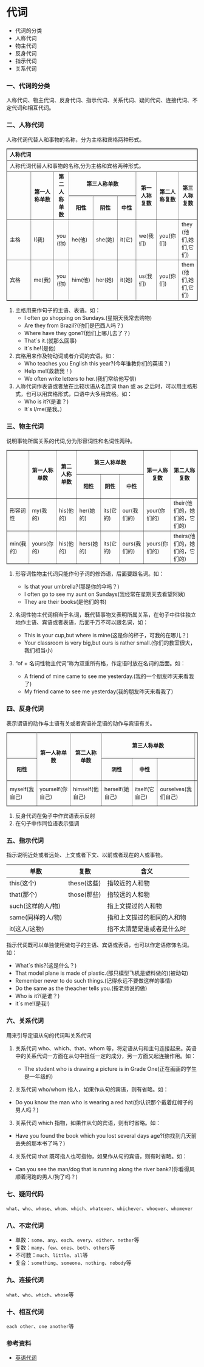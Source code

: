 # 代词

- 代词的分类
- 人称代词
- 物主代词
- 反身代词
- 指示代词
- 关系代词

### 一、代词的分类

人称代词、物主代词、反身代词、指示代词、关系代词、疑问代词、连接代词、不定代词和相互代词。

### 二、人称代词

人称代词代替人和事物的名称，分为主格和宾格两种形式。

<table border="1" cellpadding="0px" cellspacing="0px" style="width:100%;  font-size:14px;">
	<tbody>
		<tr style=" font-weight:bold;">
			<td colspan="9" height="30px">
				人称代词</td>
		</tr>
		<tr>
			<td colspan="9" height="30px">
				人称代词代替人和事物的名称,分为主格和宾格两种形式。</td>
		</tr>
		<tr style=" font-weight:bold; text-align:center; ">
			<td height="30px" rowspan="2" width="18%">
				&nbsp;</td>
			<td rowspan="2">
				第一人称单数</td>
			<td rowspan="2">
				第二人称单数</td>
			<td colspan="3">
				第三人称单数</td>
			<td rowspan="2">
				第一人称复数</td>
			<td rowspan="2">
				第二人称复数</td>
			<td rowspan="2">
				第三人称复数</td>
		</tr>
		<tr style=" font-weight:bold; text-align:center; ">
			<td width="10%">
				阳性</td>
			<td width="10%">
				阴性</td>
			<td width="10%">
				中性</td>
		</tr>
		<tr style="line-height:20px;">
			<td height="30px" width="18%">
				主格</td>
			<td>
				I(我)</td>
			<td>
				you (你)</td>
			<td>
				he(他)</td>
			<td>
				she(她)</td>
			<td>
				it(它)</td>
			<td>
				we(我们)</td>
			<td>
				you(你们)</td>
			<td>
				they (他们,她们,它们)</td>
		</tr>
		<tr style="line-height:20px;">
			<td height="30px" width="18%">
				宾格</td>
			<td>
				me(我)</td>
			<td>
				you (你)</td>
			<td>
				him(他)</td>
			<td>
				her(她)</td>
			<td>
				it(她)</td>
			<td>
				us(我们)</td>
			<td>
				you(你们)</td>
			<td>
				them (他们,她们,它们)</td>
		</tr>
	</tbody>
</table>

1. 主格用来作句子的主语、表语。如：
   - I often go shopping on Sundays.(星期天我常去购物)
   - Are they from Brazil?(他们是巴西人吗？)
   - Where have they gone?(他们上哪儿去了？)
   - That`s it.(就那么回事)
   - it`s he!(是他)
2. 宾格用来作及物动词或者介词的宾语。如：
   - Who teaches you English this year?(今年谁教你们的英语？)
   - Help me!(救救我！)
   - We often write letters to her.(我们常给他写信)
3. 人称代词作表语或者放在比较状语从名连词 than 或 as 之后时，可以用主格形式，也可以用宾格形式，口语中大多用宾格。如：
   - Who is it?(是谁？)
   - It`s I/me(是我。)

### 三、物主代词

说明事物所属关系的代词,分为形容词性和名词性两种。

<table border="1" cellpadding="0px" cellspacing="0px" style="width:100%;  font-size:14px;">
	<tbody>
    <tr style=" font-weight:bold; text-align:center;">
			<td height="30px" rowspan="2" width="18%">
				&nbsp;</td>
			<td rowspan="2">
				第一人称单数</td>
			<td rowspan="2">
				第二人称单数</td>
			<td colspan="3">
				第三人称单数</td>
			<td rowspan="2">
				第一人称复数</td>
			<td rowspan="2">
				第二人称复数</td>
			<td rowspan="2">
				第三人称复数</td>
		</tr>
        <tr style=" font-weight:bold; text-align:center; ">
			<td width="10%">
				阳性</td>
			<td width="10%">
				阴性</td>
			<td width="10%">
				中性</td>
		</tr>
        <tr style="line-height:20px;">
            <td>
            形容词性
            </td>
            <td>
            my(我的)
            </td>
            <td>
            his(他的)
            </td>
            <td>
            her(她的)
            </td>
            <td>
            its(它的)
            </td>
            <td>
            our(我们的)
            </td>
            <td>
            your(你们的)
            </td>
            <td>
            their(他们的，她们的，它们的)
            </td>
        </tr>
        <tr>
            <td>
            min(我的)
            </td>
            <td>
            yours(你的)
            </td>
            <td>
            his(他的)
            </td>
            <td>
            hers(她的)
            </td>
            <td>
            its(它的)
            </td>
            <td>
            ours(我们的)
            </td>
            <td>
            yours(你们的)
            </td>
            <td>
            theirs(他们的，她们的，它们的)
            </td>
        </tr>
    </tbody>
</table>

1. 形容词性物主代词只能作句子词的修饰语，后面要跟名词。如：
   - Is that your umbrella?(那是你的伞吗？)
   - I often go to see my aunt on Sundays(我经常在星期天去看望阿姨)
   - They are their books(是他们的书)
2. 名词性物主代词相当于名词，既代替事物又表明所属关系，在句子中往往独立地作主语、宾语或者表语，后面千万不可以跟名词，如：

   - This is your cup,but where is mine(这是你的杯子，可我的在哪儿？)
   - Your classroom is very big,but ours is rather small.(你们的教室很大，我们相当小)

3. “of + 名词性物主代词”称为双重所有格，作定语时放在名词的后面。如：

   - A friend of mine came to see me yesterday.(我的一个朋友昨天来看我了)
   - My friend came to see me yesterday(我的朋友昨天来看我了)

### 四、反身代词

表示谓语的动作与主语有关或者宾语补足语的动作与宾语有关。

<table border="1" cellpadding="0px" cellspacing="0px" style="width:100%;  font-size:14px;">
	<tbody>
    <tr style=" font-weight:bold; text-align:center;">
			<td height="30px" rowspan="2" width="18%">
            </td>
    </tr>
    <tr style=" font-weight:bold; text-align:center; ">
			<td height="30px" rowspan="2">
				第一人称单数</td>
			<td rowspan="2">
				第二人称单数</td>
			<td colspan="3">
				第三人称单数</td>
			<td rowspan="2">
				第一人称复数</td>
			<td rowspan="2">
				第二人称复数</td>
			<td rowspan="2">
				第三人称复数</td>
		</tr>
        <tr style="font-weight:bold; text-align:center;">
			<td width="10%">
				阳性</td>
			<td width="10%">
				阴性</td>
			<td width="10%">
				中性</td>
		</tr>
        <tr style="line-height:20px;">
            <td>myself(我自己)</td>
            <td>yourself(你自己)</td>
            <td>himself(他自己)</td>
            <td>herself(她自己)</td>
            <td>itself(它自己)</td>
            <td>ourselves(我们自己)</td>
            <td>yourselves(你们自己)</td>
            <td>themselves(他们/她们/它们自己)</td>
        </tr>
    </tbody>
</table>

1. 反身代词在兔子中作宾语表示反射
2. 在句子中作同位语表示强调

### 五、指示代词

指示说明近处或者远处、上文或者下文、以前或者现在的人或事物。

| 单数              | 复数        | 含义                       |
| ----------------- | ----------- | -------------------------- |
| this(这个)        | these(这些) | 指较近的人和物             |
| that(那个)        | those(那些) | 指较远的人和物             |
| such(这样的人/物) |             | 指上文提过的人和物         |
| same(同样的人/物) |             | 指和上文提过的相同的人和物 |
| it(这人/这物)     |             | 指不太清楚是谁或者是什么时 |

指示代词既可以单独使用做句子的主语、宾语或表语，也可以作定语修饰名词。如：

- What`s this?(这是什么？)
- That model plane is made of plastic.(那只模型飞机是塑料做的)(被动句)
- Remember never to do such things.(记得永远不要做这样的事情)
- Do the same as the theacher tells you.(按老师说的做)
- Who is it?(是谁？)
- it`s me!(是我!)

### 六、关系代词

用来引导定语从句的代词叫关系代词

1. 关系代词 who、which、that、whom 等，将定语从句和主句连接起来。英语中的关系代词一方面在从句中担任一定的成分，另一方面又起连接作用。如：

   - The student who is drawing a picture is in Grade One(正在画画的学生是一年级的)

2. 关系代词 who/whom 指人，如果作从句的宾语，则有省略。如：

- Do you know the man who is wearing a red hat(你认识那个戴着红帽子的男人吗？)

3. 关系代词 which 指物，如果作从句的宾语，则有时省略。如：

- Have you found the book which you lost several days age?(你找到几天前丢失的那本书了吗？)

4. 关系代词 that 既可指人也可指物，如果作从句的宾语，则有时省略。如：

- Can you see the man/dog that is running along the river bank?(你看得风顺着河跑的男人/狗了吗？)

### 七、疑问代码

`what`、`who`、`whose`、`whom`、`which`、`whatever`、`whichever`、`whoever`、`whomever`

### 八、不定代词

- 单数：`some`、`any`、`each`、`every`、`either`、`nether`等
- 复数：`many`、`few`、`ones`、`both`、`others`等
- 不可数：`much`、`little`、`all`等
- 复合：`something`、`someone`、`nothing`、`nobody`等

### 九、连接代词

`what`、`who`、`which`、`whose`等

### 十、相互代词

`each other`、`one another`等

### 参考资料

- [英语代词](https://www.hjenglish.com/cixing/yingyudaici/)

